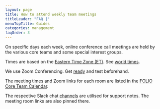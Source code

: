 ```yaml
---
layout: page
title: How to attend weekly team meetings
titleLeader: "FAQ |"
menuTopTitle: Guides
categories: management
faqOrder: 3
---
```


On specific days each week, online conference call meetings are held by the various core teams and some special interest groups.

Times are based on the [Eastern Time Zone (ET)](https://en.wikipedia.org/wiki/Eastern_Time_Zone).
See [world times](https://www.timeanddate.com/worldclock/meetingtime.html?p1=43&p2=64&p3=240&p4=110&p5=69&p6=136).

We use Zoom Conferencing. Get [ready](https://support.zoom.us/) and test beforehand.

The meeting times and Zoom links for each room are listed in the [FOLIO Core Team Calendar](https://calendar.google.com/).

The respective Slack chat [channels](/guidelines/which-forum/#slack) are utilised for support notes. The meeting room links are also pinned there.


